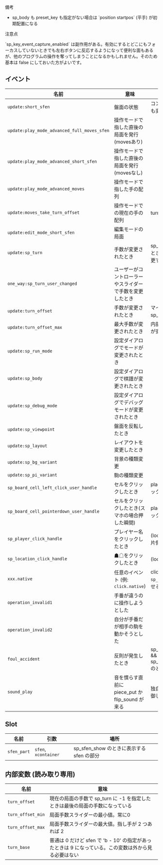<article class="message is-info">
  <div class="message-header">
    <p>備考</p>
  </div>
  <div class="message-body">
    <ul>
      <li>sp_body も preset_key も指定がない場合は `position startpos` (平手) が初期配置になる</li>
    </ul>
  </div>
</article>

<article class="message is-warning">
  <div class="message-header">
    <p>注意点</p>
  </div>
  <div class="message-body">
    `sp_key_event_capture_enabled` は副作用がある。有効にするとどこにもフォーカスしていないときでも左右ボタンに反応するようになって便利な面もあるが、他のプログラムの操作を奪ってしまうことになるかもしれません。そのため基本は false にしておいた方がよいです。
  </div>
</article>

## イベント

| 名前                                        | 意味                                                     | 備考                                                           |   |
|---------------------------------------------|----------------------------------------------------------|----------------------------------------------------------------|---|
| `update:short_sfen`                         | 盤面の状態                                   | コントローラーで手を戻しても変化する   |   |
| `update:play_mode_advanced_full_moves_sfen` | 操作モードで指した直後の局面を発行(movesあり)            |                                                                |   |
| `update:play_mode_advanced_short_sfen`   | 操作モードで指した直後の局面を発行(movesなし)            |                                                                |   |
| `update:play_mode_advanced_moves`           | 操作モードで指した手の配列                               |                                                                |   |
| `update:moves_take_turn_offset`             | 操作モードでの現在の手の配列                             | turn_offset で take している                                   |   |
| `update:edit_mode_short_sfen`            | 編集モードの局面                                         |                                                                |   |
| `update:sp_turn`                            | 手数が変更されたとき                                     | sp_turn に -1 が指定されたとき必ず呼ばれるので名前変更するかも |   |
| `one_way:sp_turn_user_changed`              | ユーザーがコントローラーやスライダーで手数を変更したとき |                                                                |   |
| `update:turn_offset`                        | 手数が変更されたとき                                     | マイナスにはならない。sp_turn と被るので追加。                 |   |
| `update:turn_offset_max`                    | 最大手数が変更されたとき                                 | 内部変数参照よりこっちの方が安全なはず                         |   |
| `update:sp_run_mode`                        | 設定ダイアログでモードが変更されたとき                   |                                                                |   |
| `update:sp_body`                            | 設定ダイアログで棋譜が変更されたとき                     |                                                                |   |
| `update:sp_debug_mode`                      | 設定ダイアログでデバッグモードが変更されたとき           |                                                                |   |
| `update:sp_viewpoint`                       | 盤面を反転したとき                                       |                                                                |   |
| `update:sp_layout`                          | レイアウトを変更したとき                                 |                                                                |   |
| `update:sp_bg_variant`                      | 背景の種類変更                                           |                                                                |   |
| `update:sp_pi_variant`                      | 駒の種類変更                                             |                                                                |   |
| `sp_board_cell_left_click_user_handle`      | セルをクリックしたとき                                   | place が来るのでどこをクリックしたかわかる                     |   |
| `sp_board_cell_pointerdown_user_handle`     | セルをクリックしたとき(スマホの場合押した瞬間)           | place が来るのでどこをクリックしたかわかる                     |   |
| `sp_player_click_handle`                    | プレイヤー名をクリックしたとき                           | (location, sp_player_infoの片側) がくる                        |   |
| `sp_location_click_handle`                  | ☗☖をクリックしたとき                                     | (location) がくる                                              |   |
| `xxx.native`                                | 任意のイベント (例: `click.native`)                      | click の場合はだいたい `sp_op_disabled` と組み合わせる         |   |
| `operation_invalid1`                        | 手番が違うのに操作しようとした                           |                                                                |   |
| `operation_invalid2`                        | 自分が手番だが相手の駒を動かそうとした                   |                                                                |   |
| `foul_accident`                             | 反則が発生したとき                                       | sp_play_mode_foul_check_p && sp_play_mode_foul_break_p のときのみ                                                                             |   |
| `sound_play`                                | 音を慣らす直前に piece_put か flip_sound が来る          | 独自の音を慣らしたいとか制御したいとき用                                                               |   |

## Slot

| 名前        | 引数               | 場所                                      |
|-------------|--------------------|-------------------------------------------|
| `sfen_part` | `sfen`, `xcontainer` | sp_sfen_show のときに表示する sfen の部分 |

## 内部変数 (読み取り専用)

| 名前      | 意味                                                                             |
|-----------|----------------------------------------------------------------------------------|
| `turn_offset`     | 現在の局面の手数で sp_turn に -1 を指定したときは最後の局面の手数になっている |
| `turn_offset_min` | 局面手数スライダーの最小値。常に0 |
| `turn_offset_max` | 局面手数スライダーの最大値。指し手が 2 つあれば 2 |
| `turn_base`       | 普通は 0 だけど sfen で 'b - 10' の指定があったときは 9 になっている。この変数は外から見る必要はない

